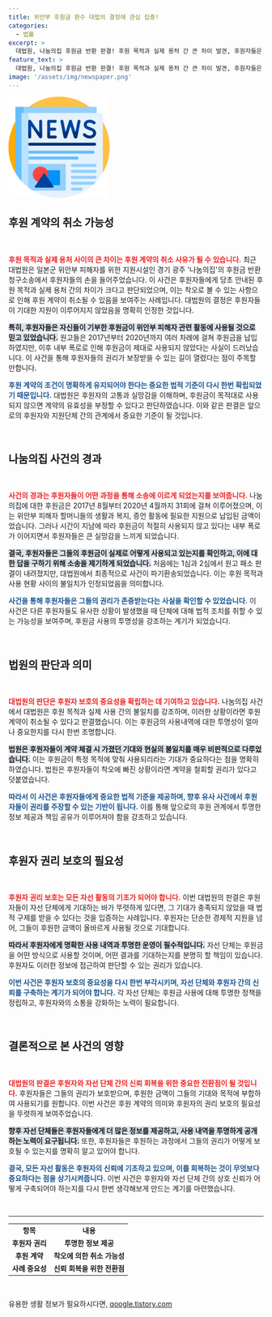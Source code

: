 ```yaml
---
title: 위안부 후원금 환수 대법의 결정에 관심 집중!
categories:
  - 법률
excerpt: >
  대법원, 나눔의집 후원금 반환 판결! 후원 목적과 실제 용처 간 큰 차이 발견, 후원자들은 돌아올 돈을 기대하며 지난 논란에 종지부를 찍을 수 있을까? 클릭해 더 알아보세요!
feature_text: >
  대법원, 나눔의집 후원금 반환 판결! 후원 목적과 실제 용처 간 큰 차이 발견, 후원자들은 돌아올 돈을 기대하며 지난 논란에 종지부를 찍을 수 있을까? 클릭해 더 알아보세요!
image: '/assets/img/newspaper.png'
---
```


<p><img src="/assets/img/newspaper.png" alt="kimp 속보" /></p>

<h2 data-ke-size="size26">후원 계약의 취소 가능성</h2>

<p data-ke-size="size16">&nbsp;</p> 

<p><b><span style="color: #ee2323;">후원 목적과 실제 용처 사이의 큰 차이는 후원 계약의 취소 사유가 될 수 있습니다.</span></b> 최근 대법원은 일본군 위안부 피해자를 위한 지원시설인 경기 광주 '나눔의집'의 후원금 반환 청구소송에서 후원자들의 손을 들어주었습니다. 이 사건은 후원자들에게 당초 안내된 후원 목적과 실제 용처 간의 차이가 크다고 판단되었으며, 이는 착오로 볼 수 있는 사항으로 인해 후원 계약이 취소될 수 있음을 보여주는 사례입니다. 대법원의 결정은 후원자들이 기대한 지원이 이루어지지 않았음을 명확히 인정한 것입니다.</p>

<p><b><span style="background-color: #21538527;">특히, 후원자들은 자신들이 기부한 후원금이 위안부 피해자 관련 활동에 사용될 것으로 믿고 있었습니다.</span></b> 원고들은 2017년부터 2020년까지 여러 차례에 걸쳐 후원금을 납입하였지만, 이후 내부 폭로로 인해 후원금이 제대로 사용되지 않았다는 사실이 드러났습니다. 이 사건을 통해 후원자들의 권리가 보장받을 수 있는 길이 열렸다는 점이 주목할 만합니다.</p>

<p><b><span style="color: #1a5490;">후원 계약의 조건이 명확하게 유지되어야 한다는 중요한 법적 기준이 다시 한번 확립되었기 때문입니다.</span></b> 대법원은 후원자의 고통과 실망감을 이해하며, 후원금이 목적대로 사용되지 않으면 계약의 유효성을 부정할 수 있다고 판단하였습니다. 이와 같은 판결은 앞으로의 후원자와 지원단체 간의 관계에서 중요한 기준이 될 것입니다.</p>

<p data-ke-size="size16">&nbsp;</p>

<h2 data-ke-size="size26">나눔의집 사건의 경과</h2>

<p data-ke-size="size16">&nbsp;</p>

<p><b><span style="color: #ee2323;">사건의 경과는 후원자들이 어떤 과정을 통해 소송에 이르게 되었는지를 보여줍니다.</span></b> 나눔의집에 대한 후원금은 2017년 8월부터 2020년 4월까지 31회에 걸쳐 이루어졌으며, 이는 위안부 피해자 할머니들의 생활과 복지, 증언 활동에 필요한 지원으로 납입된 금액이었습니다. 그러나 시간이 지남에 따라 후원금이 적절히 사용되지 않고 있다는 내부 폭로가 이어지면서 후원자들은 큰 실망감을 느끼게 되었습니다.</p>

<p><b><span style="background-color: #21538527;">결국, 후원자들은 그들의 후원금이 실제로 어떻게 사용되고 있는지를 확인하고, 이에 대한 답을 구하기 위해 소송을 제기하게 되었습니다.</span></b> 처음에는 1심과 2심에서 원고 패소 판결이 내려졌지만, 대법원에서 최종적으로 사건이 파기환송되었습니다. 이는 후원 목적과 사용 현황 사이의 불일치가 인정되었음을 의미합니다.</p>

<p><b><span style="color: #1a5490;">사건을 통해 후원자들은 그들의 권리가 존중받는다는 사실을 확인할 수 있었습니다.</span></b> 이 사건은 다른 후원자들도 유사한 상황이 발생했을 때 단체에 대해 법적 조치를 취할 수 있는 가능성을 보여주며, 후원금 사용의 투명성을 강조하는 계기가 되었습니다.</p>

<p data-ke-size="size16">&nbsp;</p>

<h2 data-ke-size="size26">법원의 판단과 의미</h2>

<p data-ke-size="size16">&nbsp;</p>

<p><b><span style="color: #ee2323;">대법원의 판단은 후원자 보호의 중요성을 확립하는 데 기여하고 있습니다.</span></b> 나눔의집 사건에서 대법원은 후원 목적과 실제 사용 간의 불일치를 강조하며, 이러한 상황이라면 후원 계약이 취소될 수 있다고 판결했습니다. 이는 후원금의 사용내역에 대한 투명성이 얼마나 중요한지를 다시 한번 조명합니다.</p>

<p><b><span style="background-color: #21538527;">법원은 후원자들이 계약 체결 시 가졌던 기대와 현실의 불일치를 매우 비판적으로 다루었습니다.</span></b> 이는 후원금이 특정 목적에 맞춰 사용되리라는 기대가 중요하다는 점을 명확히 하였습니다. 법원은 후원자들이 착오에 빠진 상황이라면 계약을 철회할 권리가 있다고 덧붙였습니다.</p>

<p><b><span style="color: #1a5490;">따라서 이 사건은 후원자들에게 중요한 법적 기준을 제공하며, 향후 유사 사건에서 후원자들이 권리를 주장할 수 있는 기반이 됩니다.</span></b> 이를 통해 앞으로의 후원 관계에서 투명한 정보 제공과 책임 공유가 이루어져야 함을 강조하고 있습니다.</p>

<p data-ke-size="size16">&nbsp;</p>

<h2 data-ke-size="size26">후원자 권리 보호의 필요성</h2>

<p data-ke-size="size16">&nbsp;</p>

<p><b><span style="color: #ee2323;">후원자 권리 보호는 모든 자선 활동의 기초가 되어야 합니다.</span></b> 이번 대법원의 판결은 후원자들이 자선 단체에게 기대하는 바가 뚜렷하게 있다면, 그 기대가 충족되지 않았을 때 법적 구제를 받을 수 있다는 것을 입증하는 사례입니다. 후원자는 단순한 경제적 지원을 넘어, 그들이 후원한 금액이 올바르게 사용될 것으로 기대합니다.</p>

<p><b><span style="background-color: #21538527;">따라서 후원자에게 명확한 사용 내역과 투명한 운영이 필수적입니다.</span></b> 자선 단체는 후원금을 어떤 방식으로 사용할 것이며, 어떤 결과를 기대하는지를 분명히 할 책임이 있습니다. 후원자도 이러한 정보에 접근하여 판단할 수 있는 권리가 있습니다.</p>

<p><b><span style="color: #1a5490;">이번 사건은 후원자 보호의 중요성을 다시 한번 부각시키며, 자선 단체와 후원자 간의 신뢰를 구축하는 계기가 되어야 합니다.</span></b> 각 자선 단체는 후원금 사용에 대해 투명한 정책을 정립하고, 후원자와의 소통을 강화하는 노력이 필요합니다.</p>

<p data-ke-size="size16">&nbsp;</p>

<h2 data-ke-size="size26">결론적으로 본 사건의 영향</h2>

<p data-ke-size="size16">&nbsp;</p>

<p><b><span style="color: #ee2323;">대법원의 판결은 후원자와 자선 단체 간의 신뢰 회복을 위한 중요한 전환점이 될 것입니다.</span></b> 후원자들은 그들의 권리가 보호받으며, 후원한 금액이 그들의 기대와 목적에 부합하여 사용되기를 원합니다. 이번 사건은 후원 계약의 의미와 후원자의 권리 보호의 필요성을 뚜렷하게 보여주었습니다.</p>

<p><b><span style="background-color: #21538527;">향후 자선 단체들은 후원자들에게 더 많은 정보를 제공하고, 사용 내역을 투명하게 공개하는 노력이 요구됩니다.</span></b> 또한, 후원자들은 후원하는 과정에서 그들의 권리가 어떻게 보호될 수 있는지를 명확히 알고 있어야 합니다.</p>

<p><b><span style="color: #1a5490;">결국, 모든 자선 활동은 후원자의 신뢰에 기초하고 있으며, 이를 회복하는 것이 무엇보다 중요하다는 점을 상기시켜줍니다.</span></b> 이번 사건은 후원자와 자선 단체 간의 상호 신뢰가 어떻게 구축되어야 하는지를 다시 한번 생각해보게 만드는 계기를 마련했습니다.</p>

<p data-ke-size="size16">&nbsp;</p>

<hr>

<table style="width: 100%;">
    <tr>
        <td style="text-align: center; height: 17px;"><b>항목</b></td>
        <td style="text-align: center; height: 17px;"><b>내용</b></td>
    </tr>
    <tr>
        <td style="text-align: center; height: 17px;"><b>후원자 권리</b></td>
        <td style="text-align: center; height: 17px;"><b>투명한 정보 제공</b></td>
    </tr>
    <tr>
        <td style="text-align: center; height: 17px;"><b>후원 계약</b></td>
        <td style="text-align: center; height: 17px;"><b>착오에 의한 취소 가능성</b></td>
    </tr>
    <tr>
        <td style="text-align: center; height: 17px;"><b>사례 중요성</b></td>
        <td style="text-align: center; height: 17px;"><b>신뢰 회복을 위한 전환점</b></td>
    </tr>
</table>

<p data-ke-size="size16">&nbsp;</p>
유용한 생활 정보가 필요하시다면, <a href="https://qoogle.tistory.com" rel="dofollow">qoogle.tistory.com</a>


